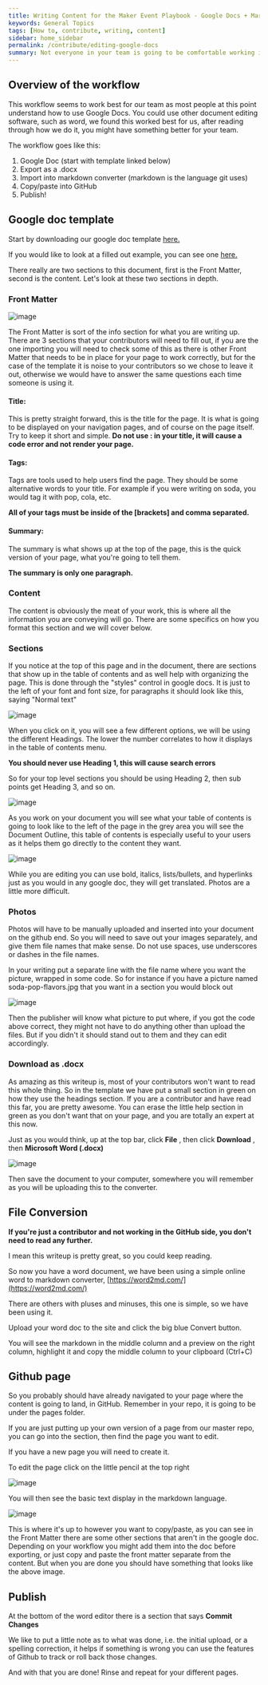 ```yaml
---
title: Writing Content for the Maker Event Playbook - Google Docs + Markdown Converter
keywords: General Topics
tags: [How to, contribute, writing, content]
sidebar: home_sidebar
permalink: /contribute/editing-google-docs
summary: Not everyone in your team is going to be comfortable working in GitHub, but they have great knowledge we want to share. This document is a walkthrough on a workflow using Google Docs and some free tools so your team can contribute to this project without ever logging into GitHub.
---
```

## Overview of the workflow

This workflow seems to work best for our team as most people at this point understand how to use Google Docs. You could use other document editing software, such as word, we found this worked best for us, after reading through how we do it, you might have something better for your team.

The workflow goes like this:

1. Google Doc (start with template linked below)
2. Export as a .docx
3. Import into markdown converter (markdown is the language git uses)
4. Copy/paste into GitHub
5. Publish!

## Google doc template

Start by downloading our google doc template [here.](https://docs.google.com/document/d/1gITR6dMpdQlwCors3B6je-uC3p_hvwRirAqr10cBQIs/edit?usp=sharing)

If you would like to look at a filled out example, you can see one [here.](https://docs.google.com/document/d/1vLAyp8SXgyxwtDAu_Mha2d_3INH6rGgX6SjU46dNQik/edit?usp=sharing)

There really are two sections to this document, first is the Front Matter, second is the content. Let&#39;s look at these two sections in depth.

### Front Matter

![image]({{site.baseurl}}/images/general/MEP-gdoc-1.png)

The Front Matter is sort of the info section for what you are writing up. There are 3 sections that your contributors will need to fill out, if you are the one importing you will need to check some of this as there is other Front Matter that needs to be in place for your page to work correctly, but for the case of the template it is noise to your contributors so we chose to leave it out, otherwise we would have to answer the same questions each time someone is using it.

#### Title:

This is pretty straight forward, this is the title for the page. It is what is going to be displayed on your navigation pages, and of course on the page itself. Try to keep it short and simple. **Do not use : in your title, it will cause a code error and not render your page.**

#### Tags:

Tags are tools used to help users find the page. They should be some alternative words to your title. For example if you were writing on soda, you would tag it with pop, cola, etc.

**All of your tags must be inside of the [brackets] and comma separated.**

#### Summary:

The summary is what shows up at the top of the page, this is the quick version of your page, what you&#39;re going to tell them.

**The summary is only one paragraph.**

### Content

The content is obviously the meat of your work, this is where all the information you are conveying will go. There are some specifics on how you format this section and we will cover below.

### Sections

If you notice at the top of this page and in the document, there are sections that show up in the table of contents and as well help with organizing the page. This is done through the &quot;styles&quot; control in google docs. It is just to the left of your font and font size, for paragraphs it should look like this, saying &quot;Normal text&quot;

![image]({{site.baseurl}}/images/general/MEP-gdoc-2.png)

When you click on it, you will see a few different options, we will be using the different Headings. The lower the number correlates to how it displays in the table of contents menu.

**You should never use Heading 1, this will cause search errors**

So for your top level sections you should be using Heading 2, then sub points get Heading 3, and so on.

![image]({{site.baseurl}}/images/general/MEP-gdoc-3.png)

As you work on your document you will see what your table of contents is going to look like to the left of the page in the grey area you will see the Document Outline, this table of contents is especially useful to your users as it helps them go directly to the content they want.

![image]({{site.baseurl}}/images/general/MEP-gdoc-4.png)

While you are editing you can use bold, italics, lists/bullets, and hyperlinks just as you would in any google doc, they will get translated. Photos are a little more difficult.

### Photos

Photos will have to be manually uploaded and inserted into your document on the github end. So you will need to save out your images separately, and give them file names that make sense. Do not use spaces, use underscores or dashes in the file names.

In your writing put a separate line with the file name where you want the picture, wrapped in some code. So for instance if you have a picture named soda-pop-flavors.jpg that you want in a section you would block out

![image]({{site.baseurl}}/images/general/soda-pop-flavors.jpg)

Then the publisher will know what picture to put where, if you got the code above correct, they might not have to do anything other than upload the files. But if you didn&#39;t it should stand out to them and they can edit accordingly.

### Download as .docx

As amazing as this writeup is, most of your contributors won&#39;t want to read this whole thing. So in the template we have put a small section in green on how they use the headings section. If you are a contributor and have read this far, you are pretty awesome. You can erase the little help section in green as you don&#39;t want that on your page, and you are totally an expert at this now.

Just as you would think, up at the top bar, click **File** , then click **Download** , then **Microsoft Word (.docx)**

![image]({{site.baseurl}}/images/general/MEP-gdoc-5.png)

Then save the document to your computer, somewhere you will remember as you will be uploading this to the converter.

## File Conversion

**If you&#39;re just a contributor and not working in the GitHub side, you don&#39;t need to read any further.**

I mean this writeup is pretty great, so you could keep reading.

So now you have a word document, we have been using a simple online word to markdown converter, [https://word2md.com/](https://word2md.com/)

There are others with pluses and minuses, this one is simple, so we have been using it.

Upload your word doc to the site and click the big blue Convert button.

You will see the markdown in the middle column and a preview on the right column, highlight it and copy the middle column to your clipboard (Ctrl+C)

## Github page

So you probably should have already navigated to your page where the content is going to land, in GitHub. Remember in your repo, it is going to be under the pages folder.

If you are just putting up your own version of a page from our master repo, you can go into the section, then find the page you want to edit.

If you have a new page you will need to create it.

To edit the page click on the little pencil at the top right

![image]({{site.baseurl}}/images/general/MEP-gdoc-6.png)

You will then see the basic text display in the markdown language.

![image]({{site.baseurl}}/images/general/MEP-gdoc-7.png)

This is where it&#39;s up to however you want to copy/paste, as you can see in the Front Matter there are some other sections that aren&#39;t in the google doc. Depending on your workflow you might add them into the doc before exporting, or just copy and paste the front matter separate from the content. But when you are done you should have something that looks like the above image.

## Publish

At the bottom of the word editor there is a section that says **Commit Changes**

We like to put a little note as to what was done, i.e. the initial upload, or a spelling correction, it helps if something is wrong you can use the features of Github to track or roll back those changes.

And with that you are done! Rinse and repeat for your different pages.
